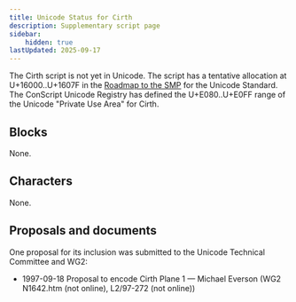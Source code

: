 ```yaml
---
title: Unicode Status for Cirth
description: Supplementary script page
sidebar:
    hidden: true
lastUpdated: 2025-09-17
---
```


The Cirth script is not yet in Unicode. The script has a tentative allocation at U+16000..U+1607F in the [Roadmap to the SMP](http://www.unicode.org/roadmaps/smp/) for the Unicode Standard. The ConScript Unicode Registry has defined the U+E080..U+E0FF range of the Unicode "Private Use Area" for Cirth.

## Blocks

None.

## Characters

None.

## Proposals and documents

One proposal for its inclusion was submitted to the Unicode Technical Committee and WG2:
- 1997-09-18 Proposal to encode Cirth Plane 1 — Michael Everson (WG2 N1642.htm (not online), L2/97-272 (not online))
